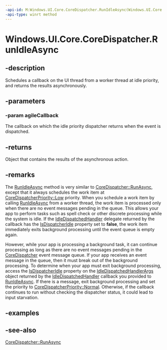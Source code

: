 ```yaml
---
-api-id: M:Windows.UI.Core.CoreDispatcher.RunIdleAsync(Windows.UI.Core.IdleDispatchedHandler)
-api-type: winrt method
---
```


<!-- Method syntax
public Windows.Foundation.IAsyncAction RunIdleAsync(Windows.UI.Core.IdleDispatchedHandler agileCallback)
-->

# Windows.UI.Core.CoreDispatcher.RunIdleAsync

## -description
Schedules a callback on the UI thread from a worker thread at idle priority, and returns the results asynchronously.

## -parameters
### -param agileCallback
The callback on which the idle priority dispatcher returns when the event is dispatched.

## -returns
Object that contains the results of the asynchronous action.

## -remarks
The [RunIdleAsync](coredispatcher_runidleasync_1309054974.md) method is very similar to [CoreDispatcher::RunAsync](coredispatcher_runasync_447339746.md), except that it always schedules the work item at [CoreDispatcherPriority::Low](coredispatcherpriority.md) priority. When you schedule a work item by calling [RunIdleAsync](coredispatcher_runidleasync_1309054974.md) from a worker thread, the work item is processed only when there are no event messages pending in the queue. This allows your app to perform tasks such as spell check or other discrete processing while the system is idle. If the [IdleDispatchedHandler](idledispatchedhandler.md) delegate returned by the callback has the [IsDispatcherIdle](idledispatchedhandlerargs_isdispatcheridle.md) property set to **false**, the work item immediately exits background processing until the event queue is empty again.

However, while your app is processing a background task, it can continue processing as long as there are no event messages pending in the [CoreDispatcher](coredispatcher.md) event message queue. If your app receives an event message in the queue, then it must break out of the background processing. To determine when your app must exit background processing, access the [IsDispatcherIdle](idledispatchedhandlerargs_isdispatcheridle.md) property on the [IdleDispatchedHandlerArgs](idledispatchedhandlerargs.md) object returned by the [IdleDispatchedHandler](idledispatchedhandler.md) callback you provided to [RunIdleAsync](coredispatcher_runidleasync_1309054974.md). If there is a message, exit background processing and set the priority to [CoreDispatcherPriority::Normal](coredispatcherpriority.md). Otherwise, if the callback continues to run without checking the dispatcher status, it could lead to input starvation.

## -examples

## -see-also
[CoreDispatcher::RunAsync](coredispatcher_runasync_447339746.md)